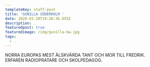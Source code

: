```yaml
---
templateKey: staff-post
title: 'GUNILLA SÖDERHOLM '
date: 2020-01-20T19:26:36.655Z
description: .
featuredpost: true
featuredimage: /img/gunilla-bw.jpg
tags:
  - .
---
```

NORRA EUROPAS MEST ÄLSKVÄRDA TANT OCH MOR TILL FREDRIK. ERFAREN RADIOPRATARE OCH SKOLPEDAGOG.
